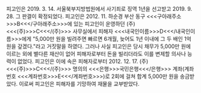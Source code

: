 피고인은 2019. 3. 14. 서울북부지방법원에서 사기죄로 징역 1년을 선고받고 2019. 9. 28. 그 판결이 확정되었다.
피고인은 2012. 11. 하순경 부산 동구 <<<구아래주소>>>B<<</구아래주소>>>에 있는 피고인이 운영하던 (주)<<<(주)>>>C<<</(주)>>> 사무실에서 피해자 <<<내국인이름>>>D<<</내국인이름>>>에게 "5,000만 원을 빌려주면 빠르면 6개월, 늦어도 1년 이내에 그 두 배인 1억 원을 갚겠다."라고 거짓말을 하였다. 그러나 사실 피고인은 당시 채무가 5,000만 원에 이르는 외에 별다른 재산이 없어 피해자로부터 돈을 빌리더라도 이를 변제할 의사나 능력이 없었다. 피고인은 이에 속은 피해자로부터 2012. 12. 17. (주)<<<(주)>>>C<<</(주)>>> 명의의 <<<은행>>>국민은행<<</은행>>> 계좌(계좌번호 <<<계좌번호>>>E<<</계좌번호>>>)로 2회에 걸쳐 합계 5,000만 원을 송금받았다.
이로써 피고인은 피해자를 기망하여 재물을 교부받았다.